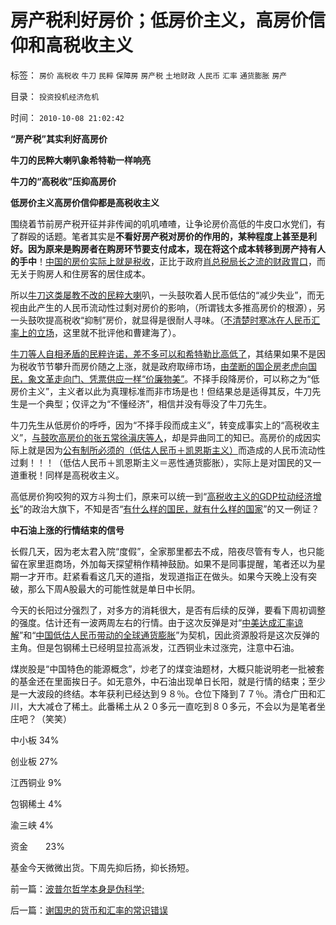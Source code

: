 # 房产税利好房价；低房价主义，高房价信仰和高税收主义

标签： `房价` `高税收` `牛刀` `民粹` `保障房` `房产税` `土地财政` `人民币` `汇率` `通货膨胀` `房产` 

目录： `投资投机经济危机`

时间： `2010-10-08 21:02:42`

**“房产税”其实利好高房价**

**牛刀的民粹大喇叭象希特勒一样响亮**

**牛刀的“高税收”压抑高房价**

**低房价主义高房价信仰都是高税收主义**

围绕着节前房产税开征并非传闻的叽叽喳喳，让争论房价高低的牛皮口水党们，有了群殴的话题。笔者其实是**不看好房产税对房价的作用的，某种程度上甚至是利好。因为原来是购房者在购房环节要支付成本，现在将这个成本转移到房产持有人的手中**！[中国的房价实际上就是税收](../../../2010/10/3/世界第一的房价是索国民栖身需求的“盐税”.md)，正比于政府[肖总税局长之流的财政胃口](../../../2010/10/2/税负轻还是重？纳税还是保护费？.md)，而无关于购房人和住房客的居住成本。

所以[牛刀这类屡教不改的民粹大喇](../../../2008/12/16/有关人士不宜以民粹的姿态鼓动经济适用房.md)叭，一头鼓吹着人民币低估的“减少失业”，而无视由此产生的人民币流动性过剩对房价的影响，（所谓钱太多推高房价的根源），另一头鼓吹提高税收“抑制”房价，就显得是很耐人寻味。（[不清楚时寒冰在人民币汇率上的立场](http://hi.baidu.com/darthchn/blog/item/9beb3ed7568e222206088b05.html)，这里就不批评他和曹建海了）。

[牛刀等人自相矛盾的民粹许诺，差不多可以和希特勒比高低了](../../../2010/7/7/不要象希特勒先生一样用心良苦.md)，其结果如果不是因为税收节节攀升而房价随之上涨，就是政府取缔市场，[由垄断的国企房老虎向国民，象文革走向门、凭票供应一样“价廉物美”](../../../2010/9/25/国企垄断的房老虎会价廉物美吗？.md)。不择手段降房价，可以称之为“低房价主义”，主义者以此为真理标准而非市场是也！但结果总是适得其反，牛刀先生是一个典型；仅评之为“不懂经济”，相信并没有辱没了牛刀先生。

牛刀先生从低房价的呼呼，因为“不择手段而成主义”，转变成事实上的“高税收主义”，[与鼓吹高房价的张五常徐滇庆等人](../../../2009/7/23/马列凯恩斯张五常理论中国特色化的共同特点.md)，却是异曲同工的知已。高房价的成因实际上就是因为[公有制所必须的（低估人民币＋凯恩斯主义）](../../../2010/10/1/拨乱反正就会有“失去的几十年”——＞比亡国强！.md)而造成的人民币流动性过剩！！！（低估人民币＋凯恩斯主义＝恶性通货膨胀），实际上是对国民的又一道重税！同样是高税收主义。

高低房价狗咬狗的双方斗狗士们，原来可以统一到“[高税收主义的GDP拉动经济增长](../../../2010/5/30/抓生产促GDP，不如“抓就业促消费”.md)”的政治大旗下，不知是否“[有什么样的国民，就有什么样的国家](../../../2010/4/15/“反对派”不是“对抗派”.md)”的又一例证？

**中石油上涨的行情结束的信号**

长假几天，因为老太君入院“度假”，全家那里都去不成，陪夜尽管有专人，也只能留在家里逛商场，外加每天探望稍作精神鼓励。如果不是同事提醒，笔者还以为星期一才开市。赶紧看看这几天的道指，发现道指正在做头。如果今天晚上没有突破，那么下周A股最大的可能性就是单日中长阴。

今天的长阳过分强烈了，对多方的消耗很大，是否有后续的反弹，要看下周初调整的强度。估计还有一波两周左右的行情。由于这次反弹是对“[中美达成汇率谅解](../../../2010/10/1/人民币升值不以中国意志为转移;欧美对华贸易保护难免.md)”和“[中国低估人民币带动的全球通货膨胀](../../../2007/11/26/中国以超出历史所有战争损失的代价背走了世界通胀.md)”为契机，因此资源股将是这次反弹的主角。但是包钢稀土已经明显拉高派发，江西铜业未过涨完，注意中石油。

煤炭股是“中国特色的能源概念”，炒老了的煤变油题材，大概只能说明老一批被套的基金还在里面挨日子。如无意外，中石油出现单日长阳，就是行情的结束；至少是一大波段的终结。本年获利已经达到９８％。仓位下降到７７％。清仓广田和汇川，大大减仓了稀土。此番稀土从２０多元一直吃到８０多元，不会以为是笔者坐庄吧？（笑笑）

中小板 34%

创业板 27%

江西铜业 9%

包钢稀土 4%

渝三峡 4%

资金　　23%

基金今天微微出货。下周先抑后扬，抑长扬短。



前一篇：[波普尔哲学本身是伪科学;](../../../2010/10/7/波普尔哲学本身是伪科学;.md)

后一篇：[谢国忠的货币和汇率的常识错误](../../../2010/10/8/谢国忠的货币和汇率的常识错误.md)